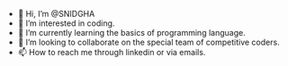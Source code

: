 - 👋 Hi, I’m @SNIDGHA
- 👀 I’m interested in coding.
- 🌱 I’m currently learning the basics of programming language.
- 💞️ I’m looking to collaborate on the special team of competitive coders.
- 📫 How to reach me through linkedin or via emails.

<!---
SNIDGHA/SNIDGHA is a ✨ special ✨ repository because its `README.md` (this file) appears on your GitHub profile.
You can click the Preview link to take a look at your changes.
--->
